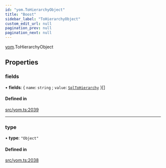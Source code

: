 ```yaml
---
id: "yom.ToHierarchyObject"
title: "Boost"
sidebar_label: "ToHierarchyObject"
custom_edit_url: null
pagination_prev: null
pagination_next: null
---
```


[yom](../namespaces/yom.md).ToHierarchyObject

## Properties

### fields

• **fields**: { `name`: `string` ; `value`: [`SqlToHierarchy`](../namespaces/yom.md#sqltohierarchy)  }[]

#### Defined in

[src/yom.ts:2039](https://github.com/yolmio/boost/blob/b239488/src/yom.ts#L2039)

___

### type

• **type**: ``"Object"``

#### Defined in

[src/yom.ts:2038](https://github.com/yolmio/boost/blob/b239488/src/yom.ts#L2038)
